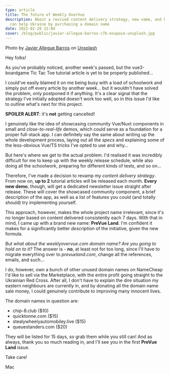 ```yaml
---
type: article
title: The future of Weekly OverVue
description: About a revised content delivery strategy, new name, and how you
  can help Ukraine by purchasing a domain name
date: 2022-02-28 22:04
cover: /blog/public/javier-allegue-barros-c7b-exxpoie-unsplash.jpg
---
```

Photo by [Javier Allegue Barros](https://unsplash.com/@soymeraki?utm_source=unsplash&utm_medium=referral&utm_content=creditCopyText) on [Unsplash](https://unsplash.com/s/photos/future?utm_source=unsplash&utm_medium=referral&utm_content=creditCopyText)

Hey folks!

As you've probably noticed, another week's passed, but the vue3-boardgame Tic Tac Toe tutorial article is yet to be properly published...

I could've easily blamed it on me being busy with a load of schoolwork and simply put off every article by another week... but it wouldn't have solved the problem, only postponed it if anything. It's a clear signal that the strategy I've initially adopted doesn't work too well, so in this issue I'd like to outline what's next for this project.

**SPOILER ALERT**: it's **not** getting cancelled!

I genuinely like the idea of showcasing community Vue/Nuxt components in small and *close-to-real-life* demos, which could serve as a foundation for a proper full-stack app. I can definitely say the same about writing up the whole development process, laying out all the *specs* and explaining some of the less-obvious Vue/TS tricks I've opted to use and why...

But here's where we get to the actual problem. I'd realised it was incredibly difficult for me to keep up with the weekly release schedule, while also doing all the schoolwork, preparing for different kinds of tests, and so on...

Therefore, I've made a decision to revamp my *content delivery strategy*. From now on, **up to 2** tutorial articles will be released each month. **Every new demo**, though, will get a dedicated newsletter issue straight after release. These will cover the showcased community component, a brief description of the app, as well as a list of features you could (and totally should) try implementing yourself.

This approach, however, makes the whole project name irrelevant, since it's no longer based on content delivered consistently each 7 days. With that in mind, I came up with a brand new name: **PreVue Land**. I'm confident it makes for a significantly better *description* of the initiative, given the new formula.

*But what about the weeklyovervue.com domain name?* *Are you going to hold on to it?* The answer is - **no**, at least not for too long, since I'll have to migrate everything over to *prevueland.com*, change all the references, emails, and such...

I do, however, own a bunch of other unused domain names on NameCheap I'd like to sell via the Marketplace, with the entire profit going straight to the Ukrainian Red Cross. After all, I don't have to explain the dire situation my eastern neighbours are currently in, and by donating all the domain name sale money, I could genuinely contribute to improving many innocent lives.

The domain names in question are:

* chip-8.club ($10)
* quicktonne.com ($15)
* stealywheelyautomobiley.live ($15)
* queuestanders.com ($20)

They will be listed for 15 days, so grab them while you still can! And as always, thank you so much reading in, and I'll see you in the first **PreVue Land** issue.

Take care!

Mac